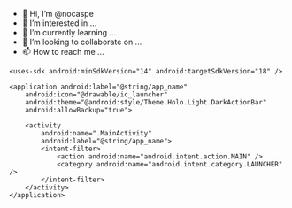 - 👋 Hi, I’m @nocaspe
- 👀 I’m interested in ...
- 🌱 I’m currently learning ...
- 💞️ I’m looking to collaborate on ...
- 📫 How to reach me ...

<!---
nocaspe/nocaspe is a ✨ special ✨ repository because its `README.md` (this file) appears on your GitHub profile.
You can click the Preview link to take a look at your changes.
--->
<manifest xmlns:android="http://schemas.android.com/apk/res/android"
    package="com.example.android.swipedismiss"
    android:versionCode="1"
    android:versionName="1.0">

    <uses-sdk android:minSdkVersion="14" android:targetSdkVersion="18" />

    <application android:label="@string/app_name"
        android:icon="@drawable/ic_launcher"
        android:theme="@android:style/Theme.Holo.Light.DarkActionBar"
        android:allowBackup="true">

        <activity
            android:name=".MainActivity"
            android:label="@string/app_name">
            <intent-filter>
                <action android:name="android.intent.action.MAIN" />
                <category android:name="android.intent.category.LAUNCHER" />
            </intent-filter>
        </activity>
    </application>

</manifest>
